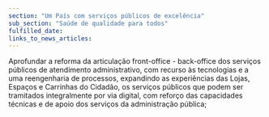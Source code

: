 ```yaml
---
section: "Um País com serviços públicos de excelência"
sub_section: "Saúde de qualidade para todos"
fulfilled_date:
links_to_news_articles:
---
```


Aprofundar a reforma da articulação front-office - back-office dos serviços públicos de atendimento administrativo, com recurso às tecnologias e a uma reengenharia de processos, expandindo as experiências das Lojas, Espaços e Carrinhas do Cidadão, os serviços públicos que podem ser tramitados integralmente por via digital, com reforço das capacidades técnicas e de apoio dos serviços da administração pública;